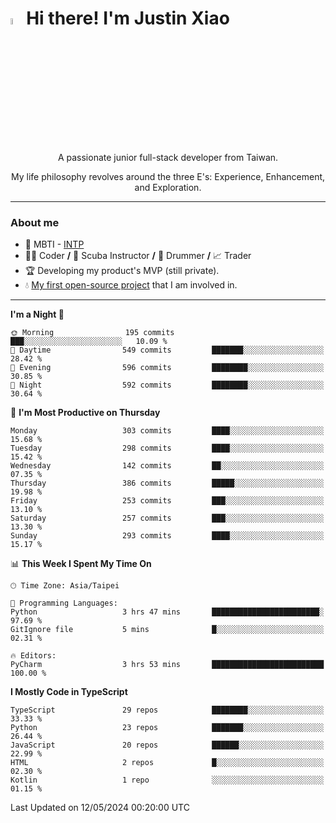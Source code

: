 # <img src="https://media.giphy.com/media/hvRJCLFzcasrR4ia7z/giphy.gif" width="5%">Hi there! I'm Justin Xiao
<p align="center">A passionate junior full-stack developer from Taiwan.  </p>
<p align="center">My life philosophy revolves around the three E's: Experience, Enhancement, and Exploration.</p>

---
### About me
- 👀 MBTI - [INTP](https://www.16personalities.com/intp-personality)
- 👨‍💻 Coder **/** 🤿 Scuba Instructor **/** 🥁 Drummer **/** 📈 Trader
- 🏆 Developing my product's MVP (still private).
- 💧 [My first open-source project](https://github.com/Game-as-a-Service/Game-Lobby-Web) that I am involved in.

---
<!--START_SECTION:waka-->
**I'm a Night 🦉** 

```text
🌞 Morning                195 commits         ███░░░░░░░░░░░░░░░░░░░░░░   10.09 % 
🌆 Daytime                549 commits         ███████░░░░░░░░░░░░░░░░░░   28.42 % 
🌃 Evening                596 commits         ████████░░░░░░░░░░░░░░░░░   30.85 % 
🌙 Night                  592 commits         ████████░░░░░░░░░░░░░░░░░   30.64 % 
```
📅 **I'm Most Productive on Thursday** 

```text
Monday                   303 commits         ████░░░░░░░░░░░░░░░░░░░░░   15.68 % 
Tuesday                  298 commits         ████░░░░░░░░░░░░░░░░░░░░░   15.42 % 
Wednesday                142 commits         ██░░░░░░░░░░░░░░░░░░░░░░░   07.35 % 
Thursday                 386 commits         █████░░░░░░░░░░░░░░░░░░░░   19.98 % 
Friday                   253 commits         ███░░░░░░░░░░░░░░░░░░░░░░   13.10 % 
Saturday                 257 commits         ███░░░░░░░░░░░░░░░░░░░░░░   13.30 % 
Sunday                   293 commits         ████░░░░░░░░░░░░░░░░░░░░░   15.17 % 
```


📊 **This Week I Spent My Time On** 

```text
🕑︎ Time Zone: Asia/Taipei

💬 Programming Languages: 
Python                   3 hrs 47 mins       ████████████████████████░   97.69 % 
GitIgnore file           5 mins              █░░░░░░░░░░░░░░░░░░░░░░░░   02.31 % 

🔥 Editors: 
PyCharm                  3 hrs 53 mins       █████████████████████████   100.00 % 
```

**I Mostly Code in TypeScript** 

```text
TypeScript               29 repos            ████████░░░░░░░░░░░░░░░░░   33.33 % 
Python                   23 repos            ███████░░░░░░░░░░░░░░░░░░   26.44 % 
JavaScript               20 repos            ██████░░░░░░░░░░░░░░░░░░░   22.99 % 
HTML                     2 repos             █░░░░░░░░░░░░░░░░░░░░░░░░   02.30 % 
Kotlin                   1 repo              ░░░░░░░░░░░░░░░░░░░░░░░░░   01.15 % 
```




 Last Updated on 12/05/2024 00:20:00 UTC
<!--END_SECTION:waka-->
